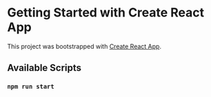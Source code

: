 # Getting Started with Create React App

This project was bootstrapped with [Create React App](https://github.com/facebook/create-react-app).

## Available Scripts

### `npm run start`


